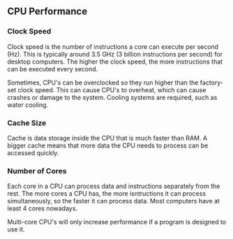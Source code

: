 ## CPU Performance

### Clock Speed

Clock speed is the number of instructions a core can execute per second (Hz).
This is typically around 3.5 GHz (3 billion instructions per second) for desktop computers.
The higher the clock speed, the more instructions that can be executed every second.

Sometimes, CPU's can be overclocked so they run higher than the factory-set clock speed.
This can cause CPU's to overheat, which can cause crashes or damage to the system.
Cooling systems are required, such as water cooling.

### Cache Size

Cache is data storage inside the CPU that is much faster than RAM.
A bigger cache means that more data the CPU needs to process can be accessed quickly.

### Number of Cores

Each core in a CPU can process data and instructions separately from the rest.
The more cores a CPU has, the more isntructions it can process simultaneously, so the faster it can process data.
Most computers have at least 4 cores nowadays.

Multi-core CPU's will only increase performance if a program is designed to use it.
